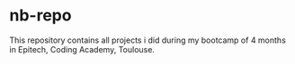 # nb-repo
This repository contains all projects i did during my bootcamp of 4 months in Epitech, Coding Academy, Toulouse.

